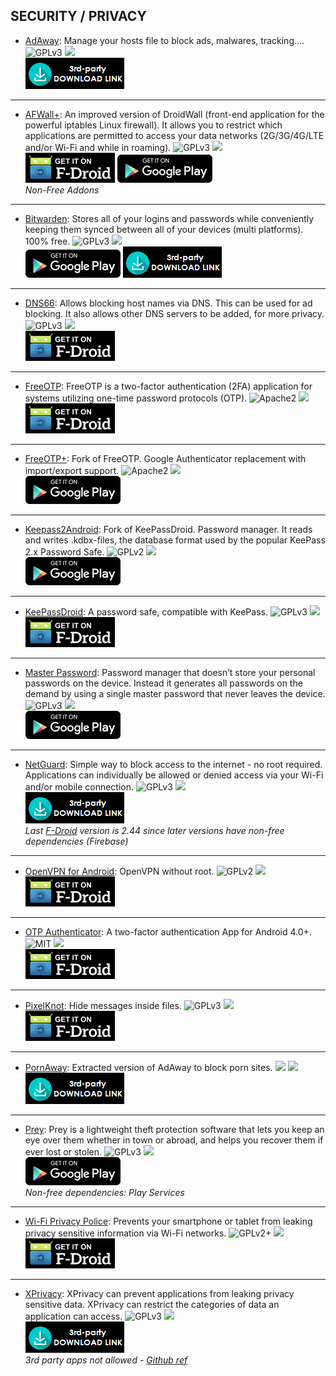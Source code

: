 <!--
    Copyright (C)  2016 PRIMOKORN.
    Permission is granted to copy, distribute and/or modify this document
    under the terms of the GNU Free Documentation License, Version 1.3
    or any later version published by the Free Software Foundation;
    with no Invariant Sections, no Front-Cover Texts, and no Back-Cover Texts.
    A copy of the license is included in the section entitled "GNU
    Free Documentation License".
-->
## SECURITY / PRIVACY

* [AdAway](http://v.ht/Y8hn): Manage your hosts file to block ads, malwares, tracking....
![GPLv3](https://img.shields.io/badge/License-GPLv3-brightgreen.svg?style=flat-square)
[![](https://img.shields.io/badge/Source-Github-lightgrey.svg?style=flat-square)](https://github.com/Free-Software-for-Android/AdAway/)  
[![](Pictures/3rd-party.png)](http://v.ht/Y8hn)

***

* [AFWall+](http://v.ht/U5yM): An improved version of DroidWall (front-end application for the powerful iptables Linux firewall). It allows you to restrict which applications are permitted to access your data networks (2G/3G/4G/LTE and/or Wi-Fi and while in roaming).
![GPLv3](https://img.shields.io/badge/License-GPLv3-brightgreen.svg?style=flat-square)
[![](https://img.shields.io/badge/Source-Github-lightgrey.svg?style=flat-square)](https://github.com/ukanth/afwall)  
[![](Pictures/F-Droid.png)](http://f-droid.org/repository/browse/?fdfilter=afwall+&fdid=dev.ukanth.ufirewall) [![](Pictures/Google_Play.png)](https://play.google.com/store/apps/details?id=dev.ukanth.ufirewall)  
_Non-Free Addons_

***

* [Bitwarden](http://v.ht/5uWB): Stores all of your logins and passwords while conveniently keeping them synced between all of your devices (multi platforms). 100% free.
![GPLv3](https://img.shields.io/badge/License-GPLv3-brightgreen.svg?style=flat-square)
[![](https://img.shields.io/badge/Source-Github-lightgrey.svg?style=flat-square)](https://github.com/bitwarden)  
[![](Pictures/Google_Play.png)](https://play.google.com/store/apps/details?id=com.x8bit.bitwarden) [![](Pictures/3rd-party.png)](https://github.com/bitwarden/mobile/releases/)

***

* [DNS66](http://v.ht/Uy3w): Allows blocking host names via DNS. This can be used for ad blocking. It also allows other DNS servers to be added, for more privacy.
![GPLv3](https://img.shields.io/badge/License-GPLv3-brightgreen.svg?style=flat-square)
[![](https://img.shields.io/badge/Source-Github-lightgrey.svg?style=flat-square)](https://github.com/julian-klode/dns66)  
[![](Pictures/F-Droid.png)](http://v.ht/Uy3w)

***

* [FreeOTP](http://v.ht/mVje): FreeOTP is a two-factor authentication (2FA) application for systems utilizing one-time password protocols (OTP).
![Apache2](https://img.shields.io/badge/License-Apache%202.0-yellowgreen.svg?style=flat-square)
[![](https://img.shields.io/badge/Source-Github-lightgrey.svg?style=flat-square)](https://fedorahosted.org/freeotp/browser/android)  
[![](Pictures/F-Droid.png)](http://v.ht/mVje)

***

* [FreeOTP+](http://v.ht/1obJ): Fork of FreeOTP. Google Authenticator replacement with import/export support.
![Apache2](https://img.shields.io/badge/License-Apache%202.0-yellowgreen.svg?style=flat-square)
[![](https://img.shields.io/badge/Source-Github-lightgrey.svg?style=flat-square)](https://github.com/helloworld1/FreeOTPPlus)  
[![](Pictures/Google_Play.png)](https://play.google.com/store/apps/details?id=org.liberty.android.freeotpplus)

***

* [Keepass2Android](http://v.ht/PPE4): Fork of KeePassDroid. Password manager. It reads and writes .kdbx-files, the database format used by the popular KeePass 2.x Password Safe.
![GPLv2](https://img.shields.io/badge/License-GPLv2-brightgreen.svg?style=flat-square)
[![](https://img.shields.io/badge/Source-Github-lightgrey.svg?style=flat-square)](http://v.ht/S3EI)  
[![](Pictures/Google_Play.png)](http://v.ht/PPE4)

***

* [KeePassDroid](http://v.ht/rrOC): A password safe, compatible with KeePass.
![GPLv3](https://img.shields.io/badge/License-GPLv3-brightgreen.svg?style=flat-square)
[![](https://img.shields.io/badge/Source-Github-lightgrey.svg?style=flat-square)](https://github.com/bpellin/keepassdroid)  
[![](Pictures/F-Droid.png)](http://v.ht/rrOC)

***

* [Master Password](http://www.devland.de/): Password manager that doesn’t store your personal passwords on the device. Instead it generates all passwords on the demand by using a single master password that never leaves the device.
![GPLv3](https://img.shields.io/badge/License-GPLv3-brightgreen.svg?style=flat-square)
[![](https://img.shields.io/badge/Source-Github-lightgrey.svg?style=flat-square)](https://github.com/dkunzler/masterpassword)  
[![](Pictures/Google_Play.png)](https://play.google.com/store/apps/details?id=de.devland.masterpassword)

***

* [NetGuard](http://forum.xda-developers.com/android/apps-games/app-netguard-root-firewall-t3233012): Simple way to block access to the internet - no root required. Applications can individually be allowed or denied access via your Wi-Fi and/or mobile connection.
![GPLv3](https://img.shields.io/badge/License-GPLv3-brightgreen.svg?style=flat-square)
[![](https://img.shields.io/badge/Source-Github-lightgrey.svg?style=flat-square)](https://github.com/M66B/NetGuard)  
[![](Pictures/3rd-party.png)](https://github.com/M66B/NetGuard/releases/)  
_Last [F-Droid](http://v.ht/H82W) version is 2.44 since later versions have non-free dependencies (Firebase)_

***

* [OpenVPN for Android](http://v.ht/CjYn): OpenVPN without root.
![GPLv2](https://img.shields.io/badge/License-GPLv2-brightgreen.svg?style=flat-square)
[![](https://img.shields.io/badge/Source-Github-lightgrey.svg?style=flat-square)](https://github.com/schwabe/ics-openvpn)  
[![](Pictures/F-Droid.png)](http://v.ht/CjYn)

***

* [OTP Authenticator](http://v.ht/GFFu): A two-factor authentication App for Android 4.0+.
![MIT](https://img.shields.io/badge/License-MIT-orange.svg?style=flat-square)
[![](https://img.shields.io/badge/Source-Github-lightgrey.svg?style=flat-square)](https://github.com/0xbb/otp-authenticator)  
[![](Pictures/F-Droid.png)](http://v.ht/GFFu)

***

* [PixelKnot](http://v.ht/AFqD): Hide messages inside files.
![GPLv3](https://img.shields.io/badge/License-GPLv3-brightgreen.svg?style=flat-square)
[![](https://img.shields.io/badge/Source-Github-lightgrey.svg?style=flat-square)](https://github.com/guardianproject/PixelKnot)  
[![](Pictures/F-Droid.png)](http://v.ht/AFqD)

***

* [PornAway](http://forum.xda-developers.com/android/apps-games/root-pornaway-block-porn-sites-t3460036): Extracted version of AdAway to block porn sites.
![](https://img.shields.io/badge/License-Missing-000000.svg?style=flat-square)
[![](https://img.shields.io/badge/Source-Github-lightgrey.svg?style=flat-square)](https://github.com/mhxion/pornaway/)  
[![](Pictures/3rd-party.png)](https://github.com/mhxion/pornaway)

***

* [Prey](https://play.google.com/store/apps/details?id=com.prey): Prey is a lightweight theft protection software that lets you keep an eye over them whether in town or abroad, and helps you recover them if ever lost or stolen.
![GPLv3](https://img.shields.io/badge/License-GPLv3-brightgreen.svg?style=flat-square)
[![](https://img.shields.io/badge/Source-Github-lightgrey.svg?style=flat-square)](https://github.com/prey/prey-android-client)  
[![](Pictures/Google_Play.png)](https://play.google.com/store/apps/details?id=com.prey)  
_Non-free dependencies: Play Services_

***

* [Wi-Fi Privacy Police](http://v.ht/xHWR): Prevents your smartphone or tablet from leaking privacy sensitive information via Wi-Fi networks.
![GPLv2+](https://img.shields.io/badge/License-GPLv2+-brightgreen.svg?style=flat-square)
[![](https://img.shields.io/badge/Source-Github-lightgrey.svg?style=flat-square)](https://github.com/BramBonne/privacypolice)  
[![](Pictures/F-Droid.png)](http://v.ht/xHWR)

***

* [XPrivacy](http://v.ht/Iw2y): XPrivacy can prevent applications from leaking privacy sensitive data. XPrivacy can restrict the categories of data an application can access.
![GPLv3](https://img.shields.io/badge/License-GPLv3-brightgreen.svg?style=flat-square)
[![](https://img.shields.io/badge/Source-Github-lightgrey.svg?style=flat-square)](https://github.com/M66B/XPrivacy)  
[![](Pictures/3rd-party.png)](https://github.com/M66B/XPrivacy/releases/)  
_3rd party apps not allowed - [Github ref](https://github.com/M66B/XPrivacy#FAQ72)_